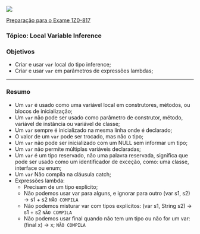![](https://github.com/ocpjp-study/local-variable-inference/blob/main/ocpjp.png)

[Preparação para o Exame 1Z0-817](https://education.oracle.com/pt_BR/upgrade-ocp-java-6-7-8-to-java-se-11-developer/pexam_1Z0-817)

### Tópico: Local Variable Inference

### Objetivos
- Criar e usar `var` local do tipo inference;
- Criar e usar `var` em parâmetros de expressões lambdas;

<hr> 

### Resumo
- Um `var` é usado como uma variável local em construtores, métodos, ou blocos de inicialização;
- Um `var` não pode ser usado como parâmetro de construtor, método, variável de instância ou variável de classe;
- Um `var` sempre é inicializado na mesma linha onde é declarado;
- O valor de um `var` pode ser trocado, mas não o tipo;
- Um `var` não pode ser inicializado com um NULL sem informar um tipo;
- Um `var` não permite múltiplas variáveis declaradas;
- Um `var` é um tipo reservado, não uma palavra reservada, significa que pode ser usado como um identificador de exceção, como: uma classe, interface ou enum;
- Um `var` Não compila na cláusula catch;
- Expressões lambda:
  - Precisam de um tipo explícito;
  - Não podemos usar var para alguns, e ignorar para outro (var s1, s2) -> s1 + s2 `NÃO COMPILA`
  - Não podemos misturar var com tipos explícitos: (var s1, String s2) -> s1 + s2 `NÃO COMPILA`
  - Não podemos usar final quando não tem um tipo ou não for um var: (final x) -> x; `NÃO COMPILA`
